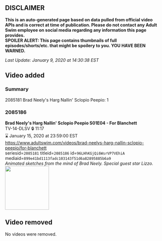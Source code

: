 ## DISCLAIMER
**This is an auto-generated page based on data pulled from official video APIs and is correct at time of publication. Please do not contact any Adult Swim employee on social media regarding any information this page provides.**  
**SPOILER ALERT: This page contains thumbnails of full episodes/shorts/etc. that might be spoilery to you. YOU HAVE BEEN WARNED.**  

_Last Update: January 9, 2020 at 14:30:38 EST_
## Video added
### Summary
2085181 Brad Neely's Harg Nallin' Sclopio Peepio: 1  
### 2085186
**Brad Neely's Harg Nallin' Sclopio Peepio S01E04 - For Blanchett**  
TV-14-DLSV 🔒 11:17  
⌛ January 15, 2020 at 23:59:00 EST  
https://www.adultswim.com/videos/brad-neelys-harg-nallin-sclopio-peepio/for-blanchett  
seriesid=`2085181` titleid=`2085186` id=`96LHhKGjQi6WsrVP7VEhiA` mediaid=`899e41bd1113fadc103143f51d6a82895885b6a9`  
_Animated sketches from the mind of Brad Neely. Special guest star Lizzo._  
<a href="https://i.cdn.turner.com/adultswim/big/video/for-blanchett/bnhnsp_105_dup-20160621.jpg"><img src="https://i.cdn.turner.com/adultswim/big/video/for-blanchett/bnhnsp_105_dup-20160621.jpg" height="144px" /></a>
## Video removed
No videos were removed.  
